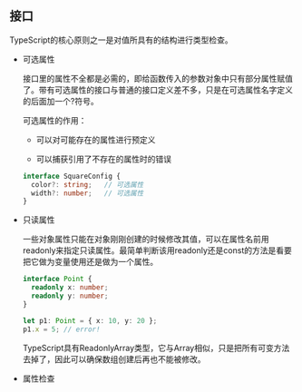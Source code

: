 ## 接口

TypeScript的核心原则之一是对值所具有的结构进行类型检查。 

* 可选属性

  接口里的属性不全都是必需的，即给函数传入的参数对象中只有部分属性赋值了。带有可选属性的接口与普通的接口定义差不多，只是在可选属性名字定义的后面加一个?符号。

  可选属性的作用：

  - 可以对可能存在的属性进行预定义

  - 可以捕获引用了不存在的属性时的错误

  ```ts
  interface SquareConfig {
    color?: string;   // 可选属性
    width?: number;   // 可选属性
  }
  ```

* 只读属性

  一些对象属性只能在对象刚刚创建的时候修改其值，可以在属性名前用 readonly来指定只读属性。最简单判断该用readonly还是const的方法是看要把它做为变量使用还是做为一个属性。 

  ```ts
  interface Point {
    readonly x: number;
    readonly y: number;
  }

  let p1: Point = { x: 10, y: 20 };
  p1.x = 5; // error!
  ```

  TypeScript具有ReadonlyArray<T>类型，它与Array<T>相似，只是把所有可变方法去掉了，因此可以确保数组创建后再也不能被修改。

* 属性检查